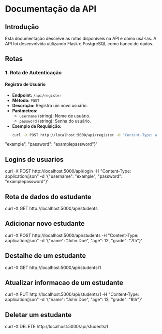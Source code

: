 # Documentação da API

## Introdução
Esta documentação descreve as rotas disponíveis na API e como usá-las. A API foi desenvolvida utilizando Flask 
e PostgreSQL como banco de dados.

## Rotas

### 1. Rota de Autenticação

#### Registro de Usuário
- **Endpoint:** `/api/register`
- **Método:** `POST`
- **Descrição:** Registra um novo usuário.
- **Parâmetros:**
  - `username` (string): Nome de usuário.
  - `password` (string): Senha do usuário.
- **Exemplo de Requisição:**
  ```sh
  curl -X POST http://localhost:5000/api/register -H "Content-Type: application/json" -d '{"username": 
"example", "password": "examplepassword"}'

## Logins de usuarios
curl -X POST http://localhost:5000/api/login -H "Content-Type: application/json" -d '{"username": "example", 
"password": "examplepassword"}'

## Rota de dados do estudante
curl -X GET http://localhost:5000/api/students

## Adicionar novo estudante
curl -X POST http://localhost:5000/api/students -H "Content-Type: application/json" -d '{"name": "John Doe", 
"age": 12, "grade": "7th"}'

## Destalhe de um estudante
curl -X GET http://localhost:5000/api/students/1

## Atualizar informacao de um estudante
curl -X PUT http://localhost:5000/api/students/1 -H "Content-Type: application/json" -d '{"name": "John Doe", 
"age": 13, "grade": "8th"}'

## Deletar um estudante
curl -X DELETE http://localhost:5000/api/students/1
